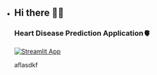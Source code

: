 - ## Hi there 👋👋
  ### Heart Disease Prediction Application🫀
  [![Streamlit App](https://static.streamlit.io/badges/streamlit_badge_black_white.svg)](https://share.streamlit.io/lkarjun/heartdisease-prediction/app.py)
  
  aflasdkf
